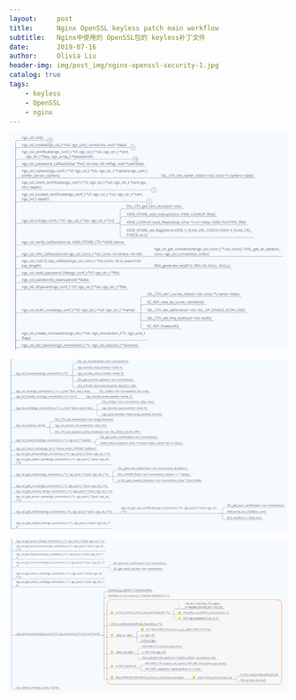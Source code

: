 ```yaml
---
layout:     post
title:      Nginx OpenSSL keyless patch main workflow
subtitle:   Nginx中使用的 OpenSSL包的 keyless补丁文件
date:       2019-07-16
author:     Olivia Liu
header-img: img/post_img/nginx-openssl-security-1.jpg
catalog: true
tags:
    - keyless
    - OpenSSL
    - nginx
---
```


![keylessPatch1](https://github.com/liunima1129/liunima1129.github.io/raw/master/img/post_img/keylessPatch1.PNG?raw=true)

![keylessPatch2](https://github.com/liunima1129/liunima1129.github.io/raw/master/img/post_img/keylessPatch2.PNG?raw=true)

![keylessPatch3](https://github.com/liunima1129/liunima1129.github.io/raw/master/img/post_img/keylessPatch3.PNG?raw=true)
